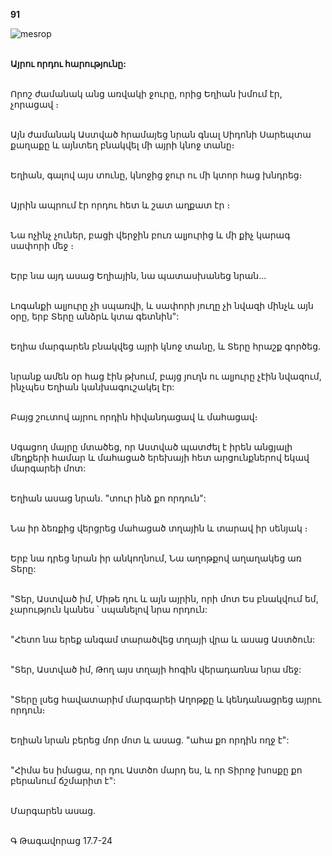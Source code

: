 **91**

![mesrop](https://volamar.ru/audio_video/foto/01/detbible/B194.BMP)

\
**Այրու որդու հարությունը:**

\
Որոշ ժամանակ անց առվակի ջուրը, որից Եղիան խմում էր, չորացավ ։

\
Այն ժամանակ Աստված հրամայեց նրան գնալ Սիդոնի Սարեպտա քաղաքը և այնտեղ բնակվել մի այրի կնոջ տանը։

\
Եղիան, գալով այս տունը, կնոջից ջուր ու մի կտոր հաց խնդրեց։

\
Այրին ապրում էր որդու հետ և շատ աղքատ էր ։

\
Նա ոչինչ չուներ, բացի վերջին բուռ ալյուրից և մի քիչ կարագ սափորի մեջ ։

\
Երբ նա այդ ասաց Եղիային, նա պատասխանեց նրան...

\
Լոգանքի ալյուրը չի սպառվի, և սափորի յուղը չի նվազի մինչև այն օրը, երբ Տերը անձրև կտա գետնին":

\
Եղիա մարգարեն բնակվեց այրի կնոջ տանը, և Տերը հրաշք գործեց.

\
նրանք ամեն օր հաց էին թխում, բայց յուղն ու ալյուրը չէին նվազում, ինչպես Եղիան կանխագուշակել էր:

\
Բայց շուտով այրու որդին հիվանդացավ և մահացավ։

\
Սգացող մայրը մտածեց, որ Աստված պատժել է իրեն անցյալի մեղքերի համար և մահացած երեխայի հետ արցունքներով եկավ մարգարեի մոտ:

\
Եղիան ասաց նրան. "տուր ինձ քո որդուն":

\
Նա իր ձեռքից վերցրեց մահացած տղային և տարավ իր սենյակ ։

\
Երբ նա դրեց նրան իր անկողնում, Նա աղոթքով աղաղակեց առ Տերը:

\
"Տեր, Աստված իմ, Միթե դու և այն այրին, որի մոտ Ես բնակվում եմ, չարություն կանես ՝ սպանելով նրա որդուն:

\
"Հետո նա երեք անգամ տարածվեց տղայի վրա և ասաց Աստծուն:

\
"Տեր, Աստված իմ, Թող այս տղայի հոգին վերադառնա նրա մեջ:

\
"Տերը լսեց հավատարիմ մարգարեի Աղոթքը և կենդանացրեց այրու որդուն։

\
Եղիան նրան բերեց մոր մոտ և ասաց. "ահա քո որդին ողջ է":

\
"Հիմա ես իմացա, որ դու Աստծո մարդ ես, և որ Տիրոջ խոսքը քո բերանում ճշմարիտ է":

\
Մարգարեն ասաց.

\
Գ Թագավորաց 17.7-24
